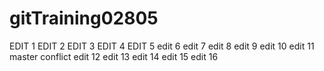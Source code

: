 # gitTraining02805
EDIT 1
EDIT 2
EDIT 3
EDIT 4
EDIT 5
edit 6
edit 7
edit 8
edit 9
edit 10
edit 11
master conflict
edit 12
edit 13
edit 14
edit 15
edit 16
